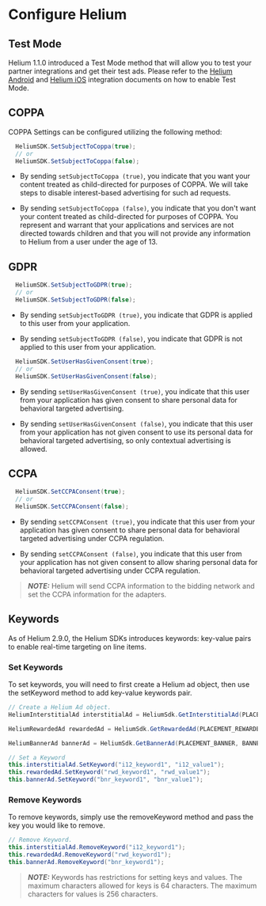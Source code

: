 # Configure Helium

## Test Mode
Helium 1.1.0 introduced a Test Mode method that will allow you to test your partner integrations and get their test ads. Please refer to the [Helium Android](https://developers.chartboost.com/docs/android-configure-helium#test-mode) and [Helium iOS](https://developers.chartboost.com/docs/ios-configure-helium-ad-settings#test-mode) integration documents on how to enable Test Mode.

## COPPA
COPPA Settings can be configured utilizing the following method:

```csharp
  HeliumSDK.SetSubjectToCoppa(true);
  // or
  HeliumSDK.SetSubjectToCoppa(false);
```

* By sending `setSubjectToCoppa (true)`, you indicate that you want your content treated as child-directed for purposes of COPPA. We will take steps to disable interest-based advertising for such ad requests.

* By sending `setSubjectToCoppa (false)`, you indicate that you don't want your content treated as child-directed for purposes of COPPA. You represent and warrant that your applications and services are not directed towards children and that you will not provide any information to Helium from a user under the age of 13.

## GDPR
```csharp
  HeliumSDK.SetSubjectToGDPR(true);
  // or
  HeliumSDK.SetSubjectToGDPR(false);
```

* By sending `setSubjectToGDPR (true)`, you indicate that GDPR is applied to this user from your application.

* By sending `setSubjectToGDPR (false)`, you indicate that GDPR is not applied to this user from your application.

```csharp
  HeliumSDK.SetUserHasGivenConsent(true);
  // or
  HeliumSDK.SetUserHasGivenConsent(false);
```

* By sending `setUserHasGivenConsent (true)`, you indicate that this user from your application has given consent to share personal data for behavioral targeted advertising.

* By sending `setUserHasGivenConsent (false)`, you indicate that this user from your application has not given consent to use its personal data for behavioral targeted advertising, so only contextual advertising is allowed.

## CCPA
```csharp
  HeliumSDK.SetCCPAConsent(true);
  // or
  HeliumSDK.SetCCPAConsent(false);
```

* By sending `setCCPAConsent (true)`, you indicate that this user from your application has given consent to share personal data for behavioral targeted advertising under CCPA regulation.

* By sending `setCCPAConsent (false)`, you indicate that this user from your application has not given consent to allow sharing personal data for behavioral targeted advertising under CCPA regulation.

> **_NOTE:_** Helium will send CCPA information to the bidding network and set the CCPA information for the adapters.

## Keywords
As of Helium 2.9.0, the Helium SDKs introduces keywords: key-value pairs to enable real-time targeting on line items.

### Set Keywords
To set keywords, you will need to first create a Helium ad object, then use the setKeyword method to add key-value keywords pair.

```csharp
// Create a Helium Ad object.
HeliumInterstitialAd interstitialAd = HeliumSdk.GetInterstitialAd(PLACEMENT_INTERSTITIAL);

HeliumRewardedAd rewardedAd = HeliumSdk.GetRewardedAd(PLACEMENT_REWARDED);

HeliumBannerAd bannerAd = HeliumSdk.GetBannerAd(PLACEMENT_BANNER, BANNER_SIZE);

// Set a Keyword
this.interstitialAd.SetKeyword("i12_keyword1", "i12_value1");
this.rewardedAd.SetKeyword("rwd_keyword1", "rwd_value1");
this.bannerAd.SetKeyword("bnr_keyword1", "bnr_value1");
```

### Remove Keywords
To remove keywords, simply use the removeKeyword method and pass the key you would like to remove.

```csharp
// Remove Keyword.
this.interstitialAd.RemoveKeyword("i12_keyword1");
this.rewardedAd.RemoveKeyword("rwd_keyword1");
this.bannerAd.RemoveKeyword("bnr_keyword1");
```

> **_NOTE:_** Keywords has restrictions for setting keys and values. The maximum characters allowed for keys is 64 characters. The maximum characters for values is 256 characters.
